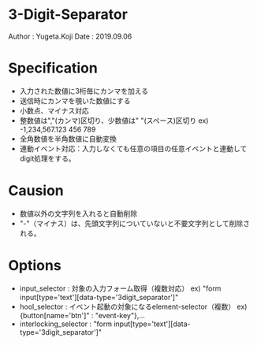 3-Digit-Separator
==
Author : Yugeta.Koji
Date   : 2019.09.06


# Specification
  - 入力された数値に3桁毎にカンマを加える
  - 送信時にカンマを覗いた数値にする
  - 小数点、マイナス対応
  - 整数値は","(カンマ)区切り、少数値は" "(スペース)区切り ex) -1,234,567.123 456 789
  - 全角数値を半角数値に自動変換
  - 連動イベント対応：入力しなくても任意の項目の任意イベントと連動してdigit処理をする。

# Causion
  - 数値以外の文字列を入れると自動削除
  - "-"（マイナス）は、先頭文字列についていないと不要文字列として削除される。
 

# Options
  - input_selector : 対象の入力フォーム取得（複数対応） ex) "form input[type='text'][data-type='3digit_separator']"
  - hool_selector  : イベント起動の対象になるelement-selector（複数） ex) {button[name='btn']" : "event-key"},...
  - interlocking_selector : "form input[type='text'][data-type='3digit_separator']"

